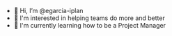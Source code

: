 - 👋 Hi, I’m @egarcia-iplan
- 👀 I'm interested in helping teams do more and better
- 🌱 I'm currently learning how to be a Project Manager

<!---
egarcia-iplan/egarcia-iplan is a ✨ special ✨ repository because its `README.md` (this file) appears on your GitHub profile.
You can click the Preview link to take a look at your changes.
--->
